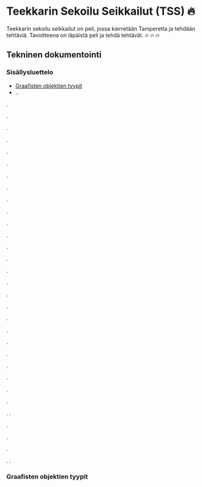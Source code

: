 # Teekkarin Sekoilu Seikkailut (TSS) 🔥

Teekkarin sekoilu seikkailut on peli, jossa kierretään Tamperetta ja tehdään tehtäviä. Tavoitteena on läpäistä peli ja tehdä tehtävät. 🔥 🔥 🔥

## Tekninen dokumentointi

### Sisällysluettelo

- [Graafisten objektien tyypit](user-content-graafisten-objektien-tyypit)
- ..

.

.

.

.

.

.

.

.

.

.

.

.

.

.

.

.

.

.

.

.

.

.

.

.

.

.

.
.

.

.

.

.
.


### Graafisten objektien tyypit
